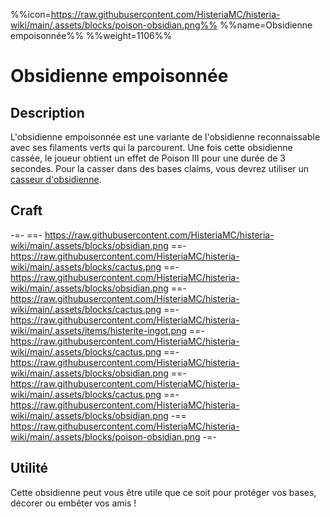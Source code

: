 %%icon=https://raw.githubusercontent.com/HisteriaMC/histeria-wiki/main/.assets/blocks/poison-obsidian.png%%
%%name=Obsidienne empoisonnée%%
%%weight=1106%%

# Obsidienne empoisonnée

## Description 
L'obsidienne empoisonnée est une variante de l'obsidienne reconnaissable avec ses filaments verts qui la parcourent. Une fois cette obsidienne cassée, le joueur obtient un effet de Poison III pour une durée de 3 secondes. Pour la casser dans des bases claims, vous devrez utiliser un [casseur d'obsidienne](https://histeria.fr/wiki/objets/obsidian-breaker).

## Craft
-=-
 ==- https://raw.githubusercontent.com/HisteriaMC/histeria-wiki/main/.assets/blocks/obsidian.png
 ==- https://raw.githubusercontent.com/HisteriaMC/histeria-wiki/main/.assets/blocks/cactus.png
 ==- https://raw.githubusercontent.com/HisteriaMC/histeria-wiki/main/.assets/blocks/obsidian.png
 ==- https://raw.githubusercontent.com/HisteriaMC/histeria-wiki/main/.assets/blocks/cactus.png
 ==- https://raw.githubusercontent.com/HisteriaMC/histeria-wiki/main/.assets/items/histerite-ingot.png
 ==- https://raw.githubusercontent.com/HisteriaMC/histeria-wiki/main/.assets/blocks/cactus.png
 ==- https://raw.githubusercontent.com/HisteriaMC/histeria-wiki/main/.assets/blocks/obsidian.png
 ==- https://raw.githubusercontent.com/HisteriaMC/histeria-wiki/main/.assets/blocks/cactus.png
 ==- https://raw.githubusercontent.com/HisteriaMC/histeria-wiki/main/.assets/blocks/obsidian.png
 -== https://raw.githubusercontent.com/HisteriaMC/histeria-wiki/main/.assets/blocks/poison-obsidian.png
-=-

## Utilité 
Cette obsidienne peut vous être utile que ce soit pour protéger vos bases, décorer ou embêter vos amis !
